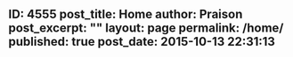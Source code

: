 ---
---
ID: 4555
post_title: Home
author: Praison
post_excerpt: ""
layout: page
permalink: /home/
published: true
post_date: 2015-10-13 22:31:13
---